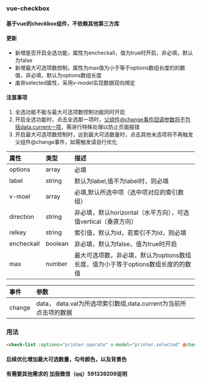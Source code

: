 ### vue-checkbox
#### 基于vue的checkbox组件，不依赖其他第三方库

#### 更新
- 新增是否开启全选功能，属性为encheckall，值为true时开启，非必填，默认为false
- 新增最大可选项数控制，属性为max值为小于等于options数组长度的的数值，非必填，默认为options数组长度
- 废弃selected属性，采用v-model实现数据双向绑定

#### 注意事项
1. 全选功能不能与最大可选项数控制功能同时开启
2. 开启全选功能时，点击全选那一项时，父组件@change事件回调参数将不包括data.current一项，需进行特殊处理以防止页面报错
3. 开启最大可选项数控制时，达到最大可选数量时，点击其他未选项将不再触发父组件@change事件，如需触发请自行优化


|  属性 |  类型 |描述   |
| :------------ | :------------ | :------------ |
|  options |  array | 必填  |
|  label | string  |  默认为label,值不为label时，则必填 |
| v-moel  | array  |  必填,默认所选中项（选中项对应的索引数组） |
| direction  |  string |   非必填，默认horizontal（水平方向），可选值vertical（垂直方向）|
| relkey  | string  | 索引值，默认为id，若索引不为id，则必填  |
| encheckall  | boolean  | 非必填，默认为false，值为true时开启  |
| max  | number  | 最大可选项数，非必填，默认为options数组长度，值为小于等于options数组长度的的数值  |


| 事件  | 参数  |
| :------------ | :------------ |
| change  | data， data.val为所选项索引数组,data.current为当前所点击项的数据  |

### 用法
```html
<check-list :options="printer.operate" v-model="printer.selected" @change="select" style="margin-top:-10px;"></check-list>
```

#### 后续优化增加最大可选数量，勾号颜色，以及背景色

#### 有需要其他需求的 加我微信（qq）591339209说明